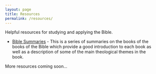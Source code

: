 ```yaml
---
layout: page
title: Resources
permalink: /resources/
---
```


Helpful resources for studying and applying the Bible.

- [Bible Summaries](http://bibleresearch.github.io/notes) - This is a series of summaries on the books of the books of the Bible which provide a good introduction to each book as well as a description of some of the main theological themes in the book.

More resources coming soon...
